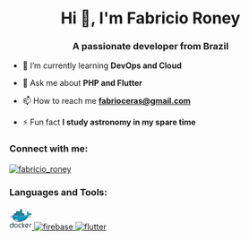 <h1 align="center">Hi 👋, I'm Fabricio Roney</h1>
<h3 align="center">A passionate developer from Brazil</h3>

- 🌱 I’m currently learning **DevOps and Cloud**

- 💬 Ask me about **PHP and Flutter**

- 📫 How to reach me **fabrioceras@gmail.com**

- ⚡ Fun fact **I study astronomy in my spare time**

<h3 align="left">Connect with me:</h3>
<p align="left">
<a href="https://instagram.com/fabricio_roney" target="blank"><img align="center" src="https://raw.githubusercontent.com/rahuldkjain/github-profile-readme-generator/master/src/images/icons/Social/instagram.svg" alt="fabricio_roney" height="30" width="40" /></a>
</p>

<h3 align="left">Languages and Tools:</h3>
<p align="left"> <a href="https://www.docker.com/" target="_blank" rel="noreferrer"> <img src="https://raw.githubusercontent.com/devicons/devicon/master/icons/docker/docker-original-wordmark.svg" alt="docker" width="40" height="40"/> </a> <a href="https://firebase.google.com/" target="_blank" rel="noreferrer"> <img src="https://www.vectorlogo.zone/logos/firebase/firebase-icon.svg" alt="firebase" width="40" height="40"/> </a> <a href="https://flutter.dev" target="_blank" rel="noreferrer"> <img src="https://www.vectorlogo.zone/logos/flutterio/flutterio-icon.svg" alt="flutter" width="40" height="40"/> </a> </p>
